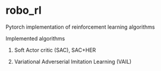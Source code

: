 # robo_rl
Pytorch implementation of reinforcement learning algorithms

Implemented algorithms

1. Soft Actor critic (SAC), SAC+HER

2. Variational Adverserial Imitation Learning (VAIL)
